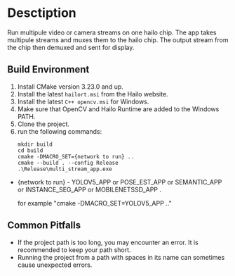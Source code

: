 # Desctiption
Run multipule video or camera streams on one hailo chip. 
The app takes multipule streams and muxes them to the hailo chip. 
The output stream from the chip then demuxed and sent for display. 



## Build Environment

1. Install CMake version 3.23.0 and up.
2. Install the latest `hailort.msi` from the Hailo website.
3. Install the latest `C++ opencv.msi` for Windows.
4. Make sure that OpenCV and Hailo Runtime are added to the Windows PATH.
5. Clone the project.
6. run the following commands:
    ```
    mkdir build
    cd build
    cmake -DMACRO_SET={network to run} ..
    cmake --build . --config Release
    .\Release\multi_stream_app.exe
    ```
* {network to run} - YOLOV5_APP or POSE_EST_APP or SEMANTIC_APP or INSTANCE_SEG_APP or MOBILENETSSD_APP .

   for example "cmake -DMACRO_SET=YOLOV5_APP .."
## Common Pitfalls

* If the project path is too long, you may encounter an error. It is recommended to keep your path short.
* Running the project from a path with spaces in its name can sometimes cause unexpected errors.
